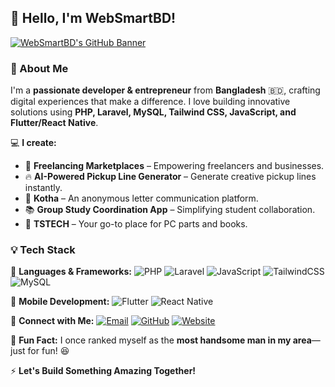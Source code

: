 ## 👋 Hello, I'm WebSmartBD!

[![WebSmartBD's GitHub Banner](https://source.unsplash.com/1200x400/?technology,code)](#)

### 🚀 About Me
I'm a **passionate developer & entrepreneur** from **Bangladesh** 🇧🇩, crafting digital experiences that make a difference. I love building innovative solutions using **PHP, Laravel, MySQL, Tailwind CSS, JavaScript, and Flutter/React Native**.

💻 **I create:**
- 🎯 **Freelancing Marketplaces** – Empowering freelancers and businesses.
- 🔥 **AI-Powered Pickup Line Generator** – Generate creative pickup lines instantly.
- 💬 **Kotha** – An anonymous letter communication platform.
- 📚 **Group Study Coordination App** – Simplifying student collaboration.
- 🛒 **TSTECH** – Your go-to place for PC parts and books.

### 💡 Tech Stack
🚀 **Languages & Frameworks:**
![PHP](https://img.shields.io/badge/PHP-777BB4?style=flat&logo=php&logoColor=white) ![Laravel](https://img.shields.io/badge/Laravel-FF2D20?style=flat&logo=laravel&logoColor=white) ![JavaScript](https://img.shields.io/badge/JavaScript-F7DF1E?style=flat&logo=javascript&logoColor=black) ![TailwindCSS](https://img.shields.io/badge/TailwindCSS-38B2AC?style=flat&logo=tailwind-css&logoColor=white) ![MySQL](https://img.shields.io/badge/MySQL-4479A1?style=flat&logo=mysql&logoColor=white)

📱 **Mobile Development:**
![Flutter](https://img.shields.io/badge/Flutter-02569B?style=flat&logo=flutter&logoColor=white) ![React Native](https://img.shields.io/badge/React%20Native-61DAFB?style=flat&logo=react&logoColor=black)

🔗 **Connect with Me:**
[![Email](https://img.shields.io/badge/Email-D14836?style=flat&logo=gmail&logoColor=white)](mailto:codebazarbd.com@gmail.com)
[![GitHub](https://img.shields.io/badge/GitHub-181717?style=flat&logo=github&logoColor=white)](https://github.com/websmartbd)
[![Website](https://img.shields.io/badge/Website-FF7139?style=flat&logo=internet-explorer&logoColor=white)](#)

📢 **Fun Fact:**
I once ranked myself as the **most handsome man in my area**—just for fun! 😆

⚡ **Let's Build Something Amazing Together!**
